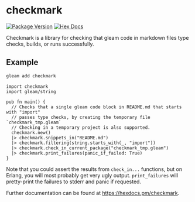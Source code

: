 # checkmark

[![Package Version](https://img.shields.io/hexpm/v/checkmark)](https://hex.pm/packages/checkmark)
[![Hex Docs](https://img.shields.io/badge/hex-docs-ffaff3)](https://hexdocs.pm/checkmark/)

Checkmark is a library for checking that gleam code in markdown files
type checks, builds, or runs successfully.

## Example

```sh
gleam add checkmark
```

```gleam
import checkmark
import gleam/string

pub fn main() {
  // Checks that a single gleam code block in README.md that starts with "import"
  // passes type checks, by creating the temporary file `checkmark_tmp.gleam`
  // Checking in a temporary project is also supported.
  checkmark.new()
  |> checkmark.snippets_in("README.md")
  |> checkmark.filtering(string.starts_with(_, "import"))
  |> checkmark.check_in_current_package("checkmark_tmp.gleam")
  |> checkmark.print_failures(panic_if_failed: True)
}
```

Note that you could assert the results from `check_in...` functions,
but on Erlang, you will most probably get very ugly output.
`print_failures` will pretty-print the failures to stderr and panic if requested.

Further documentation can be found at <https://hexdocs.pm/checkmark>.
